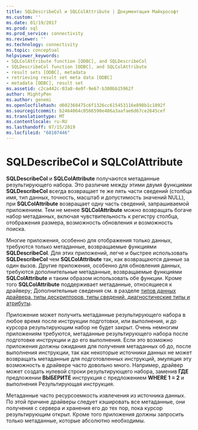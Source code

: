 ```yaml
---
title: SQLDescribeCol и SQLColAttribute | Документация Майкрософт
ms.custom: ''
ms.date: 01/19/2017
ms.prod: sql
ms.prod_service: connectivity
ms.reviewer: ''
ms.technology: connectivity
ms.topic: conceptual
helpviewer_keywords:
- SQLColAttribute function [ODBC], and SQLDescribeCol
- SQLDescribeCol function [ODBC], and SQLColAttribute
- result sets [ODBC], metadata
- retrieving result set meta data [ODBC]
- metadata [ODBC], result set
ms.assetid: c2ca442c-03a8-4e0f-9e67-b300bb15962f
author: MightyPen
ms.author: genemi
ms.openlocfilehash: d602368475c6f1326cc615453116e898b1c1892f
ms.sourcegitcommit: b2464064c0566590e486a3aafae6d67ce2645cef
ms.translationtype: MT
ms.contentlocale: ru-RU
ms.lasthandoff: 07/15/2019
ms.locfileid: "68107446"
---
```

# <a name="sqldescribecol-and-sqlcolattribute"></a>SQLDescribeCol и SQLColAttribute
**SQLDescribeCol** и **SQLColAttribute** получаются метаданные результирующего набора. Это различие между этими двумя функциями **SQLDescribeCol** всегда возвращает те же пять части сведений (столбца имя, тип данных, точность, масштаб и допустимость значений NULL), при **SQLColAttribute** возвращает одну часть сведений, запрашиваемой приложением. Тем не менее **SQLColAttribute** можно возвращать богаче набор метаданных, включая чувствительность к регистру столбца, отображения размера, возможность обновления и возможность поиска.  
  
 Многие приложения, особенно для отображения только данных, требуются только метаданные, возвращаемые функциями **SQLDescribeCol**. Для этих приложений, легче и быстрее использовать **SQLDescribeCol** чем **SQLColAttribute** так, как возвращаются данные за один вызов. Другие приложения, особенно для обновления данных, требуются дополнительные метаданные, возвращаемые функциями **SQLColAttribute** и таким образом использовать обе функции. Кроме того **SQLColAttribute** поддерживает метаданные, относящиеся к драйверу; Дополнительные сведения см. в разделе [типов данных драйвера, типы дескрипторов, типы сведений, диагностические типы и атрибуты](../../../odbc/reference/develop-app/driver-specific-data-types-descriptor-information-diagnostic.md).  
  
 Приложение может получить метаданные результирующего набора в любое время после инструкции подготовки, или выполнения, и до курсора результирующим набор не будет закрыт. Очень немногим приложениям требуются, метаданные результирующего набора после подготовке инструкции и до его выполнения. Если это возможно приложения должны ожидания для получения метаданных об до, после выполнения инструкции, так как некоторые источники данных не может возвращать метаданные для подготовленных инструкций, эмуляция эту возможность в драйвере часто довольно много. Например, драйвер может создать нулевой строки результирующего набора, заменив **ГДЕ** предложении **ВЫБЕРИТЕ** инструкция с предложением **WHERE 1 = 2** и выполнения Результирующая инструкция.  
  
 Метаданные часто ресурсоемкость извлечения из источника данных. По этой причине драйверы следует кэшировать все метаданные, они получения с сервера и хранения его до тех пор, пока курсор результирующим открыт. Кроме того приложения должны запросить только метаданные, которые абсолютно необходимы.
